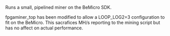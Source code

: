 Runs a small, pipelined miner on the BeMicro SDK.

fpgaminer_top has been modified to allow a LOOP_LOG2=3 configuration
to fit on the BeMicro. This sacrafices MH/s reporting to the mining script
but has no affect on actual performance.